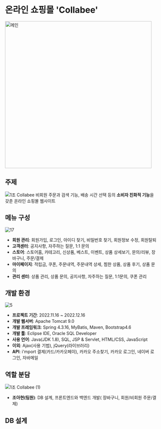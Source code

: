 # 온라인 쇼핑몰 'Collabee'
<img width="483" alt="메인" src="https://user-images.githubusercontent.com/107123698/209476624-89e6c4d0-ed1c-431e-abf1-c5a0688b274a.PNG">

## 주제
![1조 Collabee](https://user-images.githubusercontent.com/107123698/209477543-83b9808d-e0e1-41cd-8310-564b4b686c31.png)
비회원 주문과 검색 기능, 배송 시간 선택 등의 **소비자 친화적 기능**을 갖춘 온라인 쇼핑몰 웹사이트

## 메뉴 구성
![17](https://user-images.githubusercontent.com/107123698/209477624-56e18544-ba59-4222-aa80-7550c2c194b5.png)

+ **회원 관리**: 회원가입, 로그인, 아이디 찾기, 비밀번호 찾기, 회원정보 수정, 회원탈퇴
+ **고객센터**: 공지사항, 자주하는 질문, 1:1 문의
+ **스토어**: 스토어홈, 카테고리, 신상품, 베스트, 이벤트, 상품 상세보기, 문의/리뷰, 장바구니, 주문/결제
+ **마이페이지**: 적립금, 쿠폰, 주문내역, 주문내역 상세, 찜한 상품, 상품 후기, 상품 문의
+ **관리 센터**: 상품 관리, 상품 문의, 공지사항, 자주하는 질문, 1:1문의, 쿠폰 관리

## 개발 환경
![5](https://user-images.githubusercontent.com/107123698/209477596-9c517579-ab1b-4706-aaa8-a14bc125a791.png)

+ **프로젝트 기간**: 2022.11.16 ~ 2022.12.16
+ **개발 웹서버**: Apache Tomcat 9.0
+ **개발 프레임워크**: Spring 4.3.16, MyBatis, Maven, Bootstrap4.6
+ **개발 툴**: Eclipse IDE, Oracle SQL Developer
+ **사용 언어**: Java(JDK 1.8), SQL, JSP & Servlet, HTML/CSS, JavaScript
+ **이외**: Ajax(사용 기법), jQuery(라이브러리)
+ **API**: i'mport 결제(카드/카카오페이), 카카오 주소찾기, 카카오 로그인, 네이버 로그인, 자바메일

## 역할 분담
![1조 Collabee (1)](https://user-images.githubusercontent.com/107123698/209477555-27bd44e8-9db0-4c35-bba2-5c04806efc35.png)

+ **조아현(팀원)**: DB 설계, 프론트엔드와 백엔드 개발( 장바구니, 회원/비회원 주문/결제)
## DB 설계

